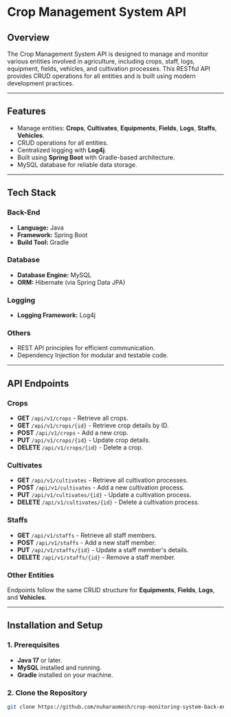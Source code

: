 # **Crop Management System API**

## **Overview**
The Crop Management System API is designed to manage and monitor various entities involved in agriculture, including crops, staff, logs, equipment, fields, vehicles, and cultivation processes. This RESTful API provides CRUD operations for all entities and is built using modern development practices.

---

## **Features**
- Manage entities: **Crops**, **Cultivates**, **Equipments**, **Fields**, **Logs**, **Staffs**, **Vehicles**.
- CRUD operations for all entities.
- Centralized logging with **Log4j**.
- Built using **Spring Boot** with Gradle-based architecture.
- MySQL database for reliable data storage.

---

## **Tech Stack**

### **Back-End**
- **Language:** Java
- **Framework:** Spring Boot
- **Build Tool:** Gradle

### **Database**
- **Database Engine:** MySQL
- **ORM:** Hibernate (via Spring Data JPA)

### **Logging**
- **Logging Framework:** Log4j

### **Others**
- REST API principles for efficient communication.
- Dependency Injection for modular and testable code.

---

## **API Endpoints**

### **Crops**
- **GET** `/api/v1/crops` - Retrieve all crops.
- **GET** `/api/v1/crops/{id}` - Retrieve crop details by ID.
- **POST** `/api/v1/crops` - Add a new crop.
- **PUT** `/api/v1/crops/{id}` - Update crop details.
- **DELETE** `/api/v1/crops/{id}` - Delete a crop.

### **Cultivates**
- **GET** `/api/v1/cultivates` - Retrieve all cultivation processes.
- **POST** `/api/v1/cultivates` - Add a new cultivation process.
- **PUT** `/api/v1/cultivates/{id}` - Update a cultivation process.
- **DELETE** `/api/v1/cultivates/{id}` - Delete a cultivation process.

### **Staffs**
- **GET** `/api/v1/staffs` - Retrieve all staff members.
- **POST** `/api/v1/staffs` - Add a new staff member.
- **PUT** `/api/v1/staffs/{id}` - Update a staff member's details.
- **DELETE** `/api/v1/staffs/{id}` - Remove a staff member.

### Other Entities
Endpoints follow the same CRUD structure for **Equipments**, **Fields**, **Logs**, and **Vehicles**.

---

## **Installation and Setup**

### **1. Prerequisites**
- **Java 17** or later.
- **MySQL** installed and running.
- **Gradle** installed on your machine.

### **2. Clone the Repository**
```bash
git clone https://github.com/nuharaomesh/crop-monitoring-system-back-end.git
